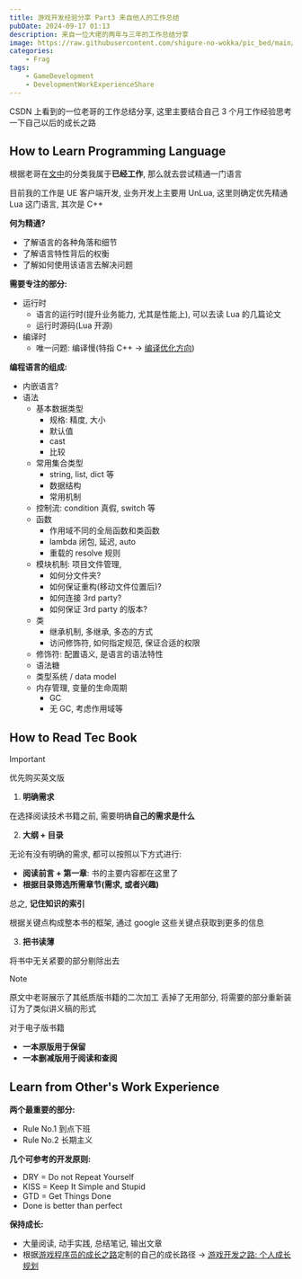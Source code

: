```yaml
---
title: 游戏开发经验分享 Part3 来自他人的工作总结
pubDate: 2024-09-17 01:13
description: 来自一位大佬的两年与三年的工作总结分享
image: https://raw.githubusercontent.com/shigure-no-wokka/pic_bed/main/imgs/family_frag.jpg
categories: 
    - Frag
tags:
    - GameDevelopment
    - DevelopmentWorkExperienceShare
---
```


CSDN 上看到的一位老哥的工作总结分享, 这里主要结合自己 3 个月工作经验思考一下自己以后的成长之路

<!--more-->

## How to Learn Programming Language

根据老哥在[文中](https://blog.csdn.net/zolo_mario/article/details/122449811)的分类我属于**已经工作**, 那么就去尝试精通一门语言

目前我的工作是 UE 客户端开发, 业务开发上主要用 UnLua, 这里则确定优先精通 Lua 这门语言, 其次是 C++


**何为精通?**
- 了解语言的各种角落和细节
- 了解语言特性背后的权衡
- 了解如何使用该语言去解决问题


**需要专注的部分:**
- 运行时
  - 语言的运行时(提升业务能力, 尤其是性能上), 可以去读 Lua 的几篇论文
  - 运行时源码(Lua 开源)
- 编译时
  - 唯一问题: 编译慢(特指 C++ -> [编译优化方向](https://tech.meituan.com/2020/12/10/apache-kylin-practice-in-meituan.html))


**编程语言的组成:**
- 内嵌语言?
- 语法
  - 基本数据类型
    - 规格: 精度, 大小
    - 默认值
    - cast
    - 比较
  - 常用集合类型
    - string, list, dict 等
    - 数据结构
    - 常用机制
  - 控制流: condition 真假, switch 等
  - 函数
    - 作用域不同的全局函数和类函数
    - lambda 闭包, 延迟, auto
    - 重载的 resolve 规则
  - 模块机制: 项目文件管理,
    - 如何分文件夹?
    - 如何保证重构(移动文件位置后)?
    - 如何连接 3rd party?
    - 如何保证 3rd party 的版本?
  - 类
    - 继承机制, 多继承, 多态的方式
    - 访问修饰符, 如何指定规范, 保证合适的权限
  - 修饰符: 配置语义, 是语言的语法特性
  - 语法糖
  - 类型系统 / data model
  - 内存管理, 变量的生命周期
    - GC
    - 无 GC, 考虑作用域等


## How to Read Tec Book

> [!IMPORTANT]
> 优先购买英文版

1. **明确需求**

在选择阅读技术书籍之前, 需要明确**自己的需求是什么**

2. **大纲 + 目录**

无论有没有明确的需求, 都可以按照以下方式进行:
- **阅读前言 + 第一章**: 书的主要内容都在这里了
- **根据目录筛选所需章节(需求, 或者兴趣)**

总之, **记住知识的索引**

根据关键点构成整本书的框架, 通过 google 这些关键点获取到更多的信息

3. **把书读薄**

将书中无关紧要的部分剔除出去

> [!NOTE]
> 原文中老哥展示了其纸质版书籍的二次加工
> 丢掉了无用部分, 将需要的部分重新装订为了类似讲义稿的形式

对于电子版书籍
- **一本原版用于保留**
- **一本删减版用于阅读和查阅**


## Learn from Other's Work Experience

**两个最重要的部分:**
- Rule No.1 到点下班
- Rule No.2 长期主义

**几个可参考的开发原则:**
- DRY = Do not Repeat Yourself
- KISS = Keep It Simple and Stupid
- GTD = Get Things Done
- Done is better than perfect

**保持成长:**
- 大量阅读, 动手实践, 总结笔记, 输出文章
- 根据[游戏程序员的成长之路](https://github.com/miloyip/game-programmer)定制的自己的成长路径 -> [游戏开发之路: 个人成长规划](../Project_GameDev_Self/Report_GameDev_Self.md)
